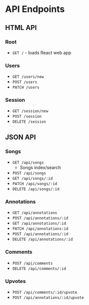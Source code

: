 # API Endpoints

## HTML API

### Root

- `GET /` - loads React web app

### Users

- `GET /users/new`
- `POST /users`
- `PATCH /users`

### Session

- `GET /session/new`
- `POST /session`
- `DELETE /session`

## JSON API

### Songs

- `GET /api/songs`
  - Songs index/search
- `POST /api/songs`
- `GET /api/songs/:id`
- `PATCH /api/songs/:id`
- `DELETE /api/songs/:id`

### Annotations

- `GET /api/annotations`
- `POST /api/annotations/:id`
- `GET /api/annotations/:id`
- `PATCH /api/annotations:id`
- `POST /api/annotations/:id`
- `DELETE /api/annotations/:id`

### Comments

- `POST /api/comments`
- `DELETE /api/comments/:id`

### Upvotes

- `POST /api/comments/:id/upvote`
- `POST /api/annotations/:id/upvote`
